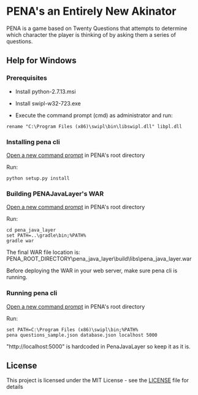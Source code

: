 # PENA's an Entirely New Akinator

PENA is a game based on Twenty Questions that attempts to determine which character the player is thinking of by asking them a series of questions.

## Help for Windows

### Prerequisites

* Install python-2.7.13.msi

* Install swipl-w32-723.exe

* Execute the command prompt (cmd) as administrator and run:

```
rename "C:\Program Files (x86)\swipl\bin\libswipl.dll" libpl.dll
```

### Installing pena cli

[Open a new command prompt](http://www.howtogeek.com/howto/windows-vista/stupid-geek-tricks-open-a-command-prompt-from-the-desktop-right-click-menu/) in PENA's root directory

Run:

```
python setup.py install
```

### Building PENAJavaLayer's WAR

[Open a new command prompt](http://www.howtogeek.com/howto/windows-vista/stupid-geek-tricks-open-a-command-prompt-from-the-desktop-right-click-menu/) in PENA's root directory

Run:

```
cd pena_java_layer
set PATH=..\gradle\bin;%PATH%
gradle war
```

The final WAR file location is: PENA_ROOT_DIRECTORY\pena_java_layer\build\libs\pena_java_layer.war

Before deploying the WAR in your web server, make sure pena cli is running.

### Running pena cli 

[Open a new command prompt](http://www.howtogeek.com/howto/windows-vista/stupid-geek-tricks-open-a-command-prompt-from-the-desktop-right-click-menu/) in PENA's root directory

Run:

```
set PATH=C:\Program Files (x86)\swipl\bin;%PATH%
pena questions_sample.json database.json localhost 5000
```

"http://localhost:5000" is hardcoded in PenaJavaLayer so keep it as it is.

## License

This project is licensed under the MIT License - see the [LICENSE](LICENSE.md) file for details
